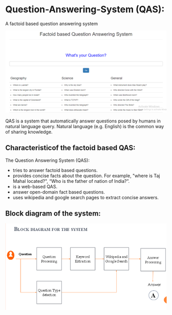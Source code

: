 # Question-Answering-System (QAS):
A factoid based question answering system

<kbd>![Screenshot of system](https://github.com/Upa005/Question-Answering-System/blob/master/Description/screenshot_of_qas.png)</kbd>

QAS is a system that automatically answer questions posed by humans in natural language query. Natural language (e.g. English) is the common way of sharing knowledge.

## Characteristicof the factoid based QAS:
The Question Answering System (QAS):
* tries to answer factoid based questions.
* provides concise facts about the question.
  For example, "where is Taj Mahal located?", “Who is the father of nation of India?”.
* is a web-based QAS.
* answer open-domain fact based questions.
* uses wikipedia and google search pages to extract concise answers.

## Block diagram of the system:
![Block diagram of system](https://github.com/Upa005/Question-Answering-System/blob/master/Description/block_diagram_qas.png)


